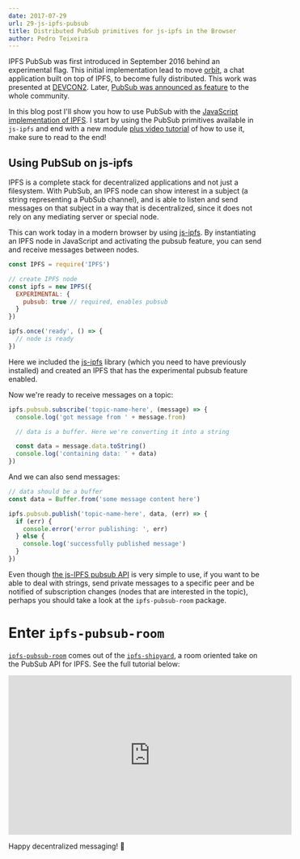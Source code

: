 ```yaml
---
date: 2017-07-29
url: 29-js-ipfs-pubsub
title: Distributed PubSub primitives for js-ipfs in the Browser
author: Pedro Teixeira
---
```


IPFS PubSub was first introduced in September 2016 behind an experimental flag. This initial implementation lead to move [orbit](https://orbit.chat/), a chat application built on top of IPFS, to become fully distributed. This work was presented at [DEVCON2](https://www.youtube.com/watch?v=vQrbxyDPSXg). Later, [PubSub was announced as feature](https://ipfs.io/blog/25-pubsub) to the whole community.

In this blog post I'll show you how to use PubSub with the [JavaScript implementation of IPFS](https://github.com/ipfs/js-ipfs). I start by using the PubSub primitives available in `js-ipfs` and end with a new module [plus video tutorial](https://youtu.be/Nv_Teb--1zg) of how to use it, make sure to read to the end!

## Using PubSub on js-ipfs

IPFS is a complete stack for decentralized applications and not just a filesystem. With PubSub, an IPFS node can show interest in a subject (a string representing a PubSub channel), and is able to listen and send messages on that subject in a way that is decentralized, since it does not rely on any mediating server or special node.

This can work today in a modern browser by using [js-ipfs](https://github.com/ipfs/js-ipfs). By instantiating an IPFS node in JavaScript and activating the pubsub feature, you can send and receive messages between nodes.

```js
const IPFS = require('IPFS')

// create IPFS node
const ipfs = new IPFS({
  EXPERIMENTAL: {
    pubsub: true // required, enables pubsub
  }
})

ipfs.once('ready', () => {
  // node is ready
})
```

Here we included the [js-ipfs](https://github.com/ipfs/js-ipfs) library (which you need to have previously installed) and created an IPFS that has the experimental pubsub feature enabled.

Now we're ready to receive messages on a topic:

```js
ipfs.pubsub.subscribe('topic-name-here', (message) => {
  console.log('got message from ' + message.from)

  // data is a buffer. Here we're converting it into a string

  const data = message.data.toString()
  console.log('containing data: ' + data)
})
```

And we can also send messages:

```js
// data should be a buffer
const data = Buffer.from('some message content here')

ipfs.pubsub.publish('topic-name-here', data, (err) => {
  if (err) {
    console.error('error publishing: ', err)
  } else {
    console.log('successfully published message')
  }
})
```

Even though [the js-IPFS pubsub API](https://github.com/ipfs/interface-ipfs-core/tree/master/API/pubsub#pubsub-api) is very simple to use, if you want to be able to deal with strings, send private messages to a specific peer and be notified of subscription changes (nodes that are interested in the topic), perhaps you should take a look at the `ipfs-pubsub-room` package.

# Enter `ipfs-pubsub-room`

[`ipfs-pubsub-room`](https://github.com/ipfs-shipyard/ipfs-pubsub-room) comes out of the [`ipfs-shipyard`](https://github.com/ipfs-shipyard), a room oriented take on the PubSub API for IPFS. See the full tutorial below:

<iframe width="560" height="315" src="https://www.youtube.com/embed/Nv_Teb--1zg" frameborder="0" allowfullscreen></iframe>

Happy decentralized messaging! 🎉
